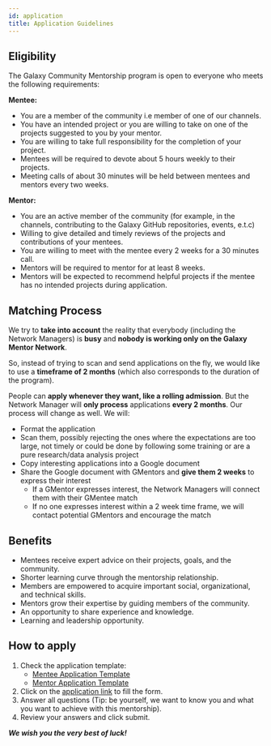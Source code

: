 ```yaml
---
id: application
title: Application Guidelines
---
```


## Eligibility

The Galaxy Community Mentorship program is open to everyone who meets the following requirements:

**Mentee:**

- You are a member of the community i.e member of one of our channels.
- You have an intended project or you are willing to take on one of the projects suggested to you by your mentor.
- You are willing to take full responsibility for the completion of your project.
- Mentees will be required to devote about 5 hours weekly to their projects.
- Meeting calls of about 30 minutes will be held between mentees and mentors every two weeks.

**Mentor:**

- You are an active member of the community (for example, in the channels, contributing to the Galaxy GitHub repositories, events, e.t.c)
- Willing to give detailed and timely reviews of the projects and contributions of your mentees.
- You are willing to meet with the mentee every 2 weeks for a 30 minutes call.
- Mentors will be required to mentor for at least 8 weeks.
- Mentors will be expected to recommend helpful projects if the mentee has no intended projects during application.

## Matching Process

We try to **take into account** the reality that everybody (including the Network Managers) is **busy** and **nobody is working only on the Galaxy Mentor Network**.

So, instead of trying to scan and send applications on the fly, we would like to use a **timeframe of 2 months** (which also corresponds to the duration of the program).

People can **apply whenever they want, like a rolling admission**. But the Network Manager will **only process** applications **every 2 months**. Our process will change as well. We will:
* Format the application
* Scan them, possibly rejecting the ones where the expectations are too large, not timely or could be done by following some training or are a pure research/data analysis project
* Copy interesting applications into a Google document
* Share the Google document with GMentors and **give them 2 weeks** to express their interest
    * If a GMentor expresses interest, the Network Managers will connect them with their GMentee match
    * If no one expresses interest within a 2 week time frame, we will contact potential GMentors and encourage the match


## Benefits

- Mentees receive expert advice on their projects, goals, and the community.
- Shorter learning curve through the mentorship relationship.
- Members are empowered to acquire important social, organizational, and technical skills.
- Mentors grow their expertise by guiding members of the community.
- An opportunity to share experience and knowledge.
- Learning and leadership opportunity.

## How to apply

1.  Check the application template:
    - [Mentee Application Template](/mentee-application/)
    - [Mentor Application Template](/mentor-application/)
2.  Click on the [application link](https://forms.gle/72NNGYnvr3o582nQ6)  to fill the form.
3.  Answer all questions (Tip: be yourself, we want to know you and what you want to achieve with this mentorship).
4.  Review your answers and click submit.

***We wish you the very best of luck!***
